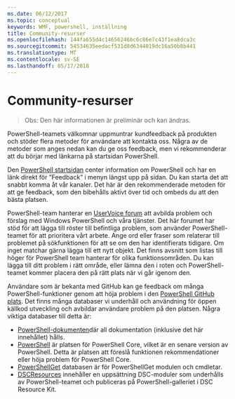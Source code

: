 ```yaml
---
ms.date: 06/12/2017
ms.topic: conceptual
keywords: WMF, powershell, inställning
title: Community-resurser
ms.openlocfilehash: 144fa655d4c14656246bc6c86e7c43f1ea8dca3c
ms.sourcegitcommit: 54534635eedacf531d8d6344019dc16a50b8b441
ms.translationtype: MT
ms.contentlocale: sv-SE
ms.lasthandoff: 05/17/2018
---
```

# <a name="community-resources"></a>Community-resurser #
> Obs: Den här informationen är preliminär och kan ändras.

PowerShell-teamets välkomnar uppmuntrar kundfeedback på produkten och stöder flera metoder för användare att kontakta oss.
Några av de metoder som anges nedan kan du ge oss feedback, men vi rekommenderar att du börjar med länkarna på startsidan PowerShell.

Den [PowerShell startsidan](https://microsoft.com/powershell) center information om PowerShell och har en länk direkt för ”Feedback” i menyn längst upp på sidan.
Du kan starta det att snabbt komma åt vår kanaler.
Det här är den rekommenderade metoden för att ge feedback, som den bibehålls aktivt över tid och ombeds du att den bästa platsen.

PowerShell-team hanterar en [UserVoice forum](https://windowsserver.uservoice.com/forums/301869-powershell/) att avbilda problem och förslag med Windows PowerShell och våra tjänster.
Det här forumet har stöd för att lägga till röster till befintliga problem, som använder PowerShell-teamet för att prioritera vårt arbete.
Ange ord eller fraser som relaterar till problemet på sökfunktionen för att se om den har identifierats tidigare.
Om inget matchar gärna lägga till ett nytt objekt.
Det finns avsnitt som listas till höger för PowerShell team hanterar för olika funktionsområden.
Du kan lägga till ditt problem i rätt område, eller lämna den i roten och PowerShell-teamet kommer placera den på rätt plats när vi går igenom den.

Användare som är bekanta med GitHub kan ge feedback om många PowerShell-funktioner genom att höja problem i den [PowerShell GitHub plats](https://github.com/powershell).
Det finns många databaser vi underhåll och användning för öppen källkod utveckling och avbildar användare problem på den platsen.
Några viktiga databaser till detta är:

* [PowerShell-dokumenten](https://github.com/PowerShell/powershell-docs)där all dokumentation (inklusive det här innehållet) hålls.
* [PowerShell](https://github.com/PowerShell/powershell) är platsen för PowerShell Core, vilket är en senare version av PowerShell.
Detta är platsen att föreslå funktionen rekommendationer eller höja problem för PowerShell Core.
* [PowerShellGet](https://github.com/PowerShell/powershellget) databasen är för PowerShellGet modulen och cmdletar.
* [DSCResources](https://github.com/PowerShell/DscResources) innehåller en uppsättning DSC-moduler som underhålls av PowerShell-teamet och publiceras på PowerShell-galleriet i DSC Resource Kit.
